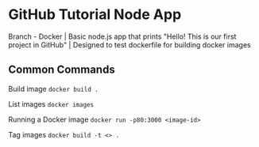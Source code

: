 # GitHub Tutorial Node App
Branch - Docker |
Basic node.js app that prints "Hello! This is our first project in GitHub" | 
Designed to test dockerfile for building docker images


## Common Commands

Build image
`docker build .`

List images
`docker images`

Running a Docker image
`docker run -p80:3000 <image-id>`

Tag images
`docker build -t <> .`
